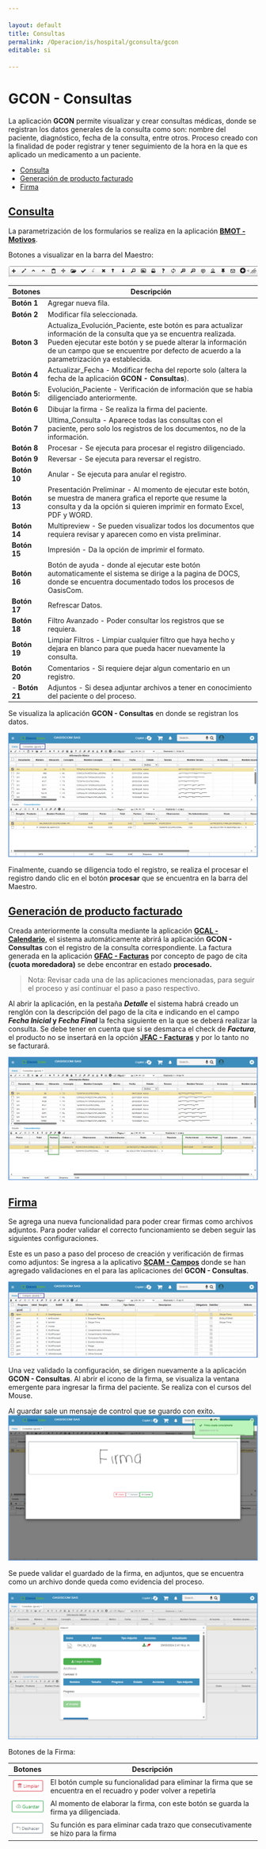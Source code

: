 ```yaml
---

layout: default
title: Consultas
permalink: /Operacion/is/hospital/gconsulta/gcon
editable: si

---
```




# GCON - Consultas



La aplicación **GCON** permite visualizar y crear consultas médicas, donde se registran los datos generales de la consulta como son: nombre del paciente, diagnóstico, fecha de la consulta, entre otros.   Proceso creado con la finalidad de poder registrar y tener seguimiento de la hora en la que es aplicado un medicamento a un paciente.  



* [Consulta](http://docs.oasiscom.com/Operacion/is/hospital/gconsulta/gcon#consulta)
* [Generación de producto facturado](http://docs.oasiscom.com/Operacion/is/hospital/gconsulta/gcon#generación-de-producto-facturado)
* [Firma](#firma)


## [Consulta](http://docs.oasiscom.com/Operacion/is/hospital/gconsulta/gcon#consulta)


 La parametrización de los formularios se realiza en la aplicación [**BMOT - Motivos**](https://docs.oasiscom.com/Operacion/common/bsistema/bmot).

Botones a visualizar en la barra del Maestro:

![](botones.png)

| **Botones** | **Descripción** |
| --- | ----------- |
| **Botón 1** | Agregar nueva fila. |
| **Botón 2** | Modificar fila seleccionada. | 
| **Boton 3** | Actualiza_Evolución_Paciente, este botón es para actualizar información de la consulta que ya se encuentra realizada. Pueden ejecutar este botón y se puede alterar la información de un campo que se encuentre por defecto de acuerdo a la parametrización ya establecida. |
| **Botón 4** | Actualizar_Fecha - Modificar fecha del reporte solo (altera la fecha de la aplicación **GCON - Consultas**).|
| **Botón 5:**| Evolución_Paciente - Verificación de información que se habia diligenciado anteriormente. |
| **Botón 6**  | Dibujar la firma -  Se realiza la firma del paciente. |
| **Botón 7** | Ultima_Consulta -  Aparece todas las consultas con el paciente, pero solo los registros de los documentos, no de la información. |
| **Botón 8**| Procesar -  Se ejecuta para procesar el registro diligenciado. |
| **Botón 9**| Reversar - Se ejecuta para reversar el registro.|  
| **Botón 10** | Anular - Se ejecuta para anular el registro.|  
|  **Botón 13** | Presentación Preliminar - Al momento de ejecutar este botón, se muestra de manera grafica el reporte que resume la consulta y da la opción si quieren imprimir en formato Excel, PDF y WORD.|  
| **Botón 14** | Multipreview - Se pueden visualizar todos los documentos que requiera revisar y aparecen como en vista preliminar.|  
| **Botón 15**| Impresión - Da la opción de imprimir el formato. |  
| **Botón 16**| Botón de ayuda - donde al ejecutar este botón automaticamente el sistema se dirige a la pagina de DOCS, donde se encuentra documentado todos los procesos de OasisCom. |  
| **Botón 17** | Refrescar Datos.| 
| **Botón 18** | Filtro Avanzado - Poder consultar los registros que se requiera.  | 
| **Botón 19**| Limpiar Filtros - Limpiar cualquier filtro que haya hecho y dejara en blanco para que pueda hacer nuevamente la consulta.  | 
| **Botón 20** | Comentarios - Si requiere dejar algun comentario en un registro.| 
| - **Botón 21** | Adjuntos - Si desea adjuntar archivos a tener en conocimiento del paciente o del proceso.| 

Se visualiza la aplicación **GCON - Consultas** en donde se registran los datos. 

![](gcon1.png)


Finalmente, cuando se diligencia todo el registro, se realiza el procesar el registro dando clic en el botón **procesar** que se encuentra en la barra del Maestro.

## [Generación de producto facturado](http://docs.oasiscom.com/Operacion/is/hospital/gconsulta/gcon#generación-de-producto-facturado)

Creada anteriormente la consulta mediante la aplicación [**GCAL - Calendario**](http://docs.oasiscom.com/Operacion/is/hospital/gcita/gcal#generación-de-producto-facturado), el sistema automáticamente abrirá la aplicación **GCON - Consultas** con el registro de la consulta correspondiente.  La factura generada en la aplicación [**GFAC - Facturas**](http://docs.oasiscom.com/Operacion/is/hospital/gfacturacion/gfac) por concepto de pago de cita **(cuota moredadora)** se debe encontrar en estado **procesado.**

>Nota: Revisar cada una de las aplicaciones mencionadas, para seguir el proceso y así continuar el paso a paso respectivo.

Al abrir la aplicación, en la pestaña **_Detalle_** el sistema habrá creado un renglón con la descripción del pago de la cita e indicando en el campo **_Fecha Inicial_  y _Fecha Final_** la fecha siguiente en la que se deberá realizar la consulta. Se debe tener en cuenta que si se desmarca el check de **_Factura_**, el producto no se insertará en la opción [**JFAC - Facturas**](https://docs.oasiscom.com/Operacion/scm/pos/jcajero/jfac) y por lo tanto no se facturará.  

![](gcon2.png)

 ## [Firma](#firma)

Se agrega una nueva funcionalidad para poder crear firmas como archivos adjuntos.
Para poder validar el correcto funcionamiento se deben seguir las siguientes configuraciones.

Este es un paso a paso del proceso de creación y verificación de firmas como adjuntos:
Se ingresa a la aplicativo [**SCAM - Campos**](http://docs.oasiscom.com/Operacion/system/sconfig/scam) donde se han agregado  validaciones en el  para las aplicaciones del **GCON - Consultas**. 

![](firma2.png)

Una vez validado la configuración, se dirigen nuevamente a la aplicación **GCON - Consultas**.
Al abrir el icono de la firma, se visualiza la ventana emergente para ingresar la firma del paciente. Se realiza con el cursos del Mouse.

Al guardar sale un mensaje de control que se guardo con exito.
![](firma4.png)

Se puede validar el guardado de la firma, en adjuntos, que se encuentra como un archivo donde queda como evidencia del proceso.

![](firma7.png)

Botones de la Firma: 

| **Botones** | **Descripción** |
| --- | ----------- |
| ![](imagenlimpiar.png) | El botón cumple su funcionalidad para eliminar la firma que se encuentra en el recuadro y poder volver a repetirla |
| ![](imagenguardar.png) | Al momento de elaborar la firma, con este botón se guarda la firma ya diligenciada. |
| ![](imagendeshacer.png)  | Su función es para eliminar cada trazo que consecutivamente se hizo para la firma| 
